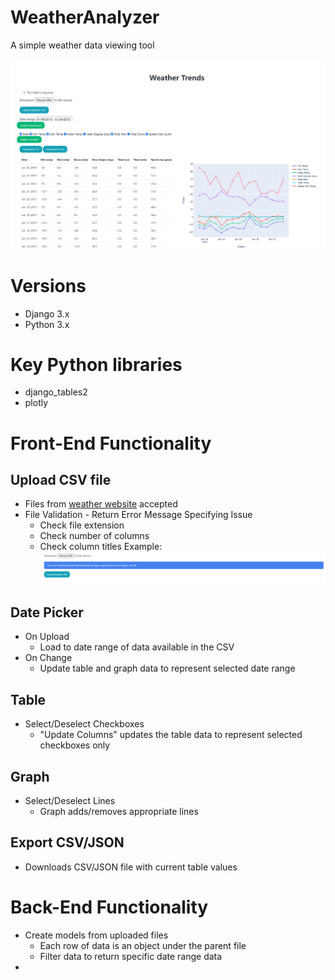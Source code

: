 # WeatherAnalyzer
A simple weather data viewing tool

![Preview](media/demo_preview.png)

# Versions
* Django 3.x
* Python 3.x

# Key Python libraries
* django_tables2
* plotly

# Front-End Functionality
## Upload CSV file
* Files from [weather website](https://climate.weather.gc.ca/climate_data/daily_data_e.html?StationID=51459) accepted
* File Validation - Return Error Message Specifying Issue
  * Check file extension
  * Check number of columns
  * Check column titles
Example:
![Preview](media/sample_error.png)
  
## Date Picker
* On Upload
  * Load to date range of data available in the CSV
* On Change
  * Update table and graph data to represent selected date range
  
## Table
* Select/Deselect Checkboxes
  * "Update Columns" updates the table data to represent selected checkboxes only

## Graph
* Select/Deselect Lines
  * Graph adds/removes appropriate lines
  
## Export CSV/JSON
* Downloads CSV/JSON file with current table values

# Back-End Functionality

* Create models from uploaded files
  * Each row of data is an object under the parent file
  * Filter data to return specific date range data
* 
